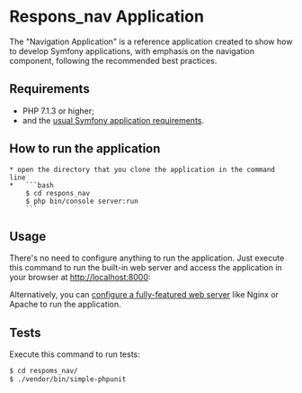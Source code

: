 Respons_nav Application
========================

The "Navigation Application" is a reference application created to show how
to develop Symfony applications, with emphasis on the navigation component, following the recommended best practices.

Requirements
------------

  * PHP 7.1.3 or higher;
  * and the [usual Symfony application requirements][1].

How to run the application
--------------------------
	* open the directory that you clone the application in the command line
	* 	```bash
		$ cd respons_nav
		$ php bin/console server:run
		```

Usage
-----

There's no need to configure anything to run the application. Just execute this
command to run the built-in web server and access the application in your
browser at <http://localhost:8000>:

Alternatively, you can [configure a fully-featured web server][2] like Nginx
or Apache to run the application.

Tests
-----

Execute this command to run tests:

```bash
$ cd respoms_nav/
$ ./vendor/bin/simple-phpunit
```

[1]: https://symfony.com/doc/current/reference/requirements.html
[2]: https://symfony.com/doc/current/cookbook/configuration/web_server_configuration.html
